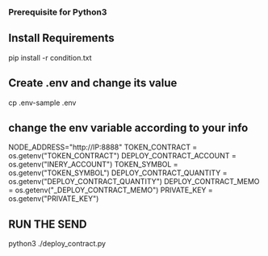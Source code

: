 ### Prerequisite for Python3 ###

## Install Requirements

pip install -r condition.txt

## Create .env and change its value

cp .env-sample .env

## change the env variable according to your info

NODE_ADDRESS="http://IP:8888"
TOKEN_CONTRACT = os.getenv("TOKEN_CONTRACT")
DEPLOY_CONTRACT_ACCOUNT = os.getenv("INERY_ACCOUNT")
TOKEN_SYMBOL = os.getenv("TOKEN_SYMBOL")
DEPLOY_CONTRACT_QUANTITY = os.getenv("DEPLOY_CONTRACT_QUANTITY")
DEPLOY_CONTRACT_MEMO = os.getenv("_DEPLOY_CONTRACT_MEMO")
PRIVATE_KEY = os.getenv("PRIVATE_KEY")

## RUN THE SEND

python3 ./deploy_contract.py